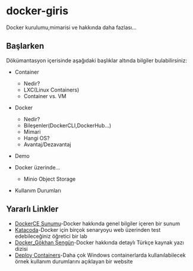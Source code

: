 # docker-giris

Docker kurulumu,mimarisi ve hakkında daha fazlası...


## Başlarken

Dökümantasyon içerisinde aşağıdaki başlıklar altında bilgiler bulabilirsiniz:


* Container
  * Nedir?
  * LXC(Linux Containers)
  * Container vs. VM
  
* Docker
  *  Nedir?
  *  Bileşenler(DockerCLI,DockerHub...)
  *  Mimari
  *  Hangi OS?
  *  Avantaj/Dezavantaj

* Demo
* Docker üzerinde... 
  * Minio Object Storage 
* Kullanım Durumları


## Yararlı Linkler

* [DockerCE Sunumu](https://goo.gl/FAKYxb)-Docker hakkında genel bilgiler içeren bir sunum
* [Katacoda](https://www.katacoda.com/courses/docker)-Docker için birçok senaryoyu web üzerinden test edebileceğiniz öğretici bir lab
* [Docker_Gökhan Şengün](https://www.gokhansengun.com/docker-nedir-nasil-calisir-nerede-kullanilir/)-Docker hakkında detaylı Türkçe kaynak yazı dizisi
* [Deploy Containers](https://www.deploycontainers.com/)-Daha çok Windows containerlarda kullanılabilecek örnek kullanım durumlarını açıklayan bir website

